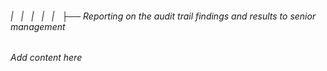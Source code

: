 ###### |   |   |   |   |   ├── Reporting on the audit trail findings and results to senior management

*Add content here*